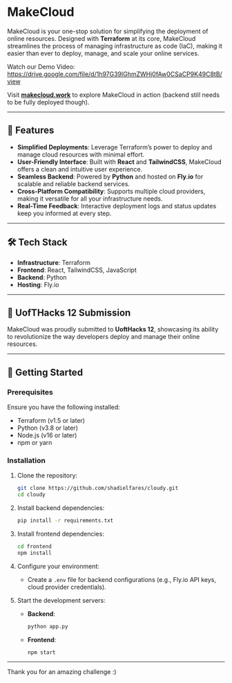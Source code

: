# MakeCloud

MakeCloud is your one-stop solution for simplifying the deployment of online resources. Designed with **Terraform** at its core, MakeCloud streamlines the process of managing infrastructure as code (IaC), making it easier than ever to deploy, manage, and scale your online services.

Watch our Demo Video: https://drive.google.com/file/d/1h97G39lGhmZWHj0fAw0CSaCP9K49C8tB/view 

Visit **[makecloud.work](https://makecloud.work)** to explore MakeCloud in action (backend still needs to be fully deployed though).

---

## 🚀 Features

- **Simplified Deployments**: Leverage Terraform’s power to deploy and manage cloud resources with minimal effort.
- **User-Friendly Interface**: Built with **React** and **TailwindCSS**, MakeCloud offers a clean and intuitive user experience.
- **Seamless Backend**: Powered by **Python** and hosted on **Fly.io** for scalable and reliable backend services.
- **Cross-Platform Compatibility**: Supports multiple cloud providers, making it versatile for all your infrastructure needs.
- **Real-Time Feedback**: Interactive deployment logs and status updates keep you informed at every step.

---

## 🛠️ Tech Stack

- **Infrastructure**: Terraform
- **Frontend**: React, TailwindCSS, JavaScript
- **Backend**: Python
- **Hosting**: Fly.io

---

## 🎉 UofTHacks 12 Submission

MakeCloud was proudly submitted to **UoftHacks 12**, showcasing its ability to revolutionize the way developers deploy and manage their online resources.

---

## 🌟 Getting Started

### Prerequisites

Ensure you have the following installed:
- Terraform (v1.5 or later)
- Python (v3.8 or later)
- Node.js (v16 or later)
- npm or yarn

### Installation

1. Clone the repository:
   ```bash
   git clone https://github.com/shadielfares/cloudy.git
   cd cloudy
   ```

2. Install backend dependencies:
   ```bash
   pip install -r requirements.txt
   ```

3. Install frontend dependencies:
   ```bash
   cd frontend
   npm install
   ```

4. Configure your environment:
   - Create a `.env` file for backend configurations (e.g., Fly.io API keys, cloud provider credentials).

5. Start the development servers:
   - **Backend**:
     ```bash
     python app.py
     ```
   - **Frontend**:
     ```bash
     npm start
     ```

---

Thank you for an amazing challenge :)
